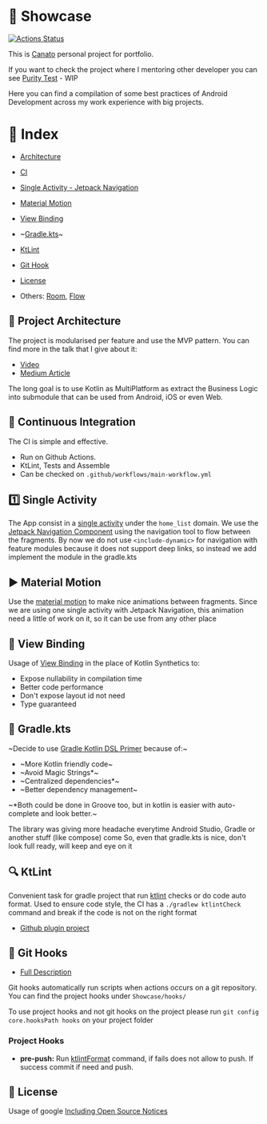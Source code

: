 # :tada: Showcase
[![Actions Status](https://img.shields.io/github/workflow/status/Canato/showcase/MainCI)](https://https://github.com/Canato/showcase/actions)

This is [Canato](https://www.linkedin.com/in/vcanato/) personal project for portfolio.

If you want to check the project where I mentoring other developer you can see [Purity Test](https://github.com/Canato/Purity-Test) - WIP

Here you can find a compilation of some best practices of Android Development across my work experience with big projects.

# :round_pushpin: Index 

- [Architecture](#project-architecture)
- [CI](#continuous-integration)
- [Single Activity - Jetpack Navigation](#single-activity) 
- [Material Motion](#material-motion)
- [View Binding](view-binding)
- ~[Gradle.kts](#gradle.kts)~ 
- [KtLint](#ktlint) 
- [Git Hook](#git-hooks)
- [License](#license)

- Others: [Room](https://developer.android.com/topic/libraries/architecture/room), [Flow](https://kotlinlang.org/docs/reference/coroutines/flow.html)

## :triangular_ruler: Project Architecture

The project is modularised per feature and use the MVP pattern.
You can find more in the talk that I give about it:
- [Video](https://www.youtube.com/watch?v=pxBNyLZiIVI&ab_channel=CanatoVictor)
- [Medium Article](https://medium.com/@vcanato/depop-mvp-architecture-in-android-8a7b2eed5dd2)

The long goal is to use Kotlin as MultiPlatform as extract the Business Logic into submodule that can be used from Android, iOS or even Web. 

## :arrows_counterclockwise: Continuous Integration

The CI is simple and effective.
- Run on Github Actions.
- KtLint, Tests and Assemble
- Can be checked on `.github/workflows/main-workflow.yml`

## :one: Single Activity

The App consist in a [single activity](https://www.youtube.com/watch?v=2k8x8V77CrU&ab_channel=AndroidDevelopers) under the `home_list` domain.
We use the [Jetpack Navigation Component](https://developer.android.com/guide/navigation) using the navigation tool to flow between the fragments.
By now we do not use `<include-dynamic>` for navigation with feature modules because it does not support deep links, so instead we add implement the module in the gradle.kts 

## ▶️ Material Motion

Use the [material motion](https://material.io/develop/android/theming/motion) to make nice animations between fragments. 
Since we are using one single activity with Jetpack Navigation, this animation need a little of work on it, so it can be use from any other place

## 💍 View Binding

Usage of [View Binding](https://developer.android.com/topic/libraries/view-binding) in the place of Kotlin Synthetics to: 
- Expose nullability in compilation time
- Better code performance
- Don't expose layout id not need
- Type guaranteed

## :elephant: Gradle.kts

~Decide to use [Gradle Kotlin DSL Primer](https://docs.gradle.org/current/userguide/kotlin_dsl.html) because of:~

- ~More Kotlin friendly code~
- ~Avoid Magic Strings*~
- ~Centralized dependencies*~ 
- ~Better dependency management~ 

~*Both could be done in Groove too, but in kotlin is easier with auto-complete and look better.~

The library was giving more headache everytime Android Studio, Gradle or another stuff (like compose) come
So, even that gradle.kts is nice, don't look full ready, will keep and eye on it

## 🔍 KtLint

Convenient task for gradle project that run [ktlint](https://github.com/pinterest/ktlint) checks or do code auto format.
Used to ensure code style, the CI has a `./gradlew ktlintCheck` command and break if the code is not on the right format

- [Github plugin project](https://github.com/JLLeitschuh/ktlint-gradle)

## 🎣 Git Hooks

- [Full Description](https://git-scm.com/book/en/v2/Customizing-Git-Git-Hooks)

Git hooks automatically run scripts when actions occurs on a git repository.
You can find the project hooks under `Showcase/hooks/`

To use project hooks and not git hooks on the project please run `git config core.hooksPath hooks` on your project folder

### Project Hooks
- **pre-push:** Run [ktlintFormat](#ktlint) command, if fails does not allow to push. If success commit if need and push.

## 📝 License

Usage of google [Including Open Source Notices](https://developers.google.com/android/guides/opensource)